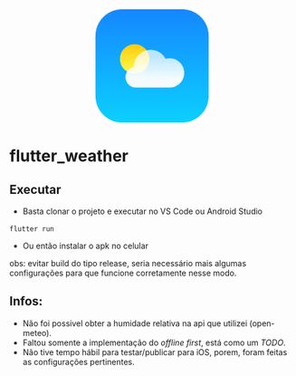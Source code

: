 
<div align="center">
<img src="https://github.com/LLouzada/flutter_weather/blob/main/assets/images/app_logo.png?raw=true" width="200" height="200">
</diV>


# flutter_weather

## Executar

- Basta clonar o projeto e executar no VS Code ou Android Studio
 
``` 
flutter run
```

- Ou então instalar o apk no celular
  
obs: evitar build do tipo release, seria necessário mais algumas configurações para que funcione corretamente nesse modo.

## Infos:

- Não foi possivel obter a humidade relativa na api que utilizei (open-meteo).
- Faltou somente a implementação do *offline first*, está como um *TODO*.
- Não tive tempo hábil para testar/publicar para iOS, porem, foram feitas as configurações pertinentes.




